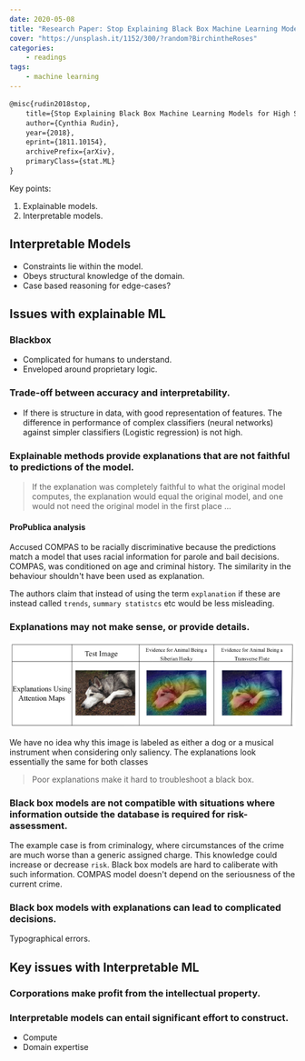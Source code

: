```yaml
---
date: 2020-05-08
title: "Research Paper: Stop Explaining Black Box Machine Learning Models for High Stakes Decisions..."
cover: "https://unsplash.it/1152/300/?random?BirchintheRoses"
categories:
    - readings
tags:
    - machine learning
---
```


```markdown
@misc{rudin2018stop,
    title={Stop Explaining Black Box Machine Learning Models for High Stakes Decisions and Use Interpretable Models Instead},
    author={Cynthia Rudin},
    year={2018},
    eprint={1811.10154},
    archivePrefix={arXiv},
    primaryClass={stat.ML}
}
```
Key points:

1. Explainable models.
2. Interpretable models.


## Interpretable Models
- Constraints lie within the model.
- Obeys structural knowledge of the domain.
- Case based reasoning for edge-cases?


## Issues with explainable ML

### Blackbox
- Complicated for humans to understand.
- Enveloped around proprietary logic.

### Trade-off between accuracy and interpretability.
- If there is structure in data, with good representation of features. The difference in performance
of complex classifiers (neural networks) against simpler classifiers (Logistic regression) is not high.

### Explainable methods provide explanations that are not faithful to predictions of the model.

> If the explanation was completely faithful to what the original model computes, the explanation would equal the original model, and one would not need the original model in the first place ...

#### ProPublica analysis
Accused COMPAS to be racially discriminative because the predictions match a model that uses racial information for parole and bail decisions. COMPAS, was conditioned on age and criminal history. The similarity in the behaviour shouldn't have been used as explanation.

The authors claim that instead of using the term `explanation` if these are instead called `trends`, `summary statistcs` etc would be less misleading.

### Explanations may not make sense, or provide details.

![Fig: Saliency does not explain anything except where the network is looking.](../images/saliencymaps.png)

We have no idea why this image is labeled as either a dog or a musical instrument when considering only saliency. The explanations look essentially the same for both classes

> Poor explanations make it hard to troubleshoot a black box.

### Black box models are not compatible with situations where information outside the database is required for risk-assessment.

The example case is from criminalogy, where circumstances of the crime are much worse than a generic assigned charge. This knowledge could increase or decrease `risk`. Black box models are hard to caliberate with such information. COMPAS model doesn't depend on the seriousness of the current crime.

### Black box models with explanations can lead to complicated decisions.
Typographical errors.


## Key issues with Interpretable ML

### Corporations make profit from the intellectual property.
### Interpretable models can entail significant effort to construct.
- Compute
- Domain expertise
